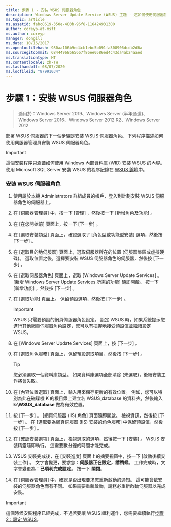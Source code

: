 ```yaml
---
title: 步驟 1 - 安裝 WSUS 伺服器角色
description: Windows Server Update Service (WSUS) 主題 - 述如何使用伺服器管理員安裝伺服器角色
ms.topic: article
ms.assetid: fabc8619-350e-403b-96f8-116424931300
author: coreyp-at-msft
ms.author: coreyp
manager: dongill
ms.date: 10/16/2017
ms.openlocfilehash: 980aa106b9ed4cb1ebc5b091fa308906dcdb2d6a
ms.sourcegitcommit: 68444968565667f86ee0586ed4c43da4ab24aaed
ms.translationtype: HT
ms.contentlocale: zh-TW
ms.lasthandoff: 08/07/2020
ms.locfileid: "87991034"
---
```

# <a name="step-1-install-the-wsus-server-role"></a>步驟 1：安裝 WSUS 伺服器角色

>適用於：Windows Server 2019、Windows Server (半年通道)、Windows Server 2016、Windows Server 2012 R2、Windows Server 2012

部署 WSUS 伺服器的下一個步驟是安裝 WSUS 伺服器角色。 下列程序描述如何使用伺服器管理員安裝 WSUS 伺服器角色。

> [!IMPORTANT]
> 這個安裝程序只涵蓋如何使用 Windows 內部資料庫 (WID) 安裝 WSUS 的內容。 使用 Microsoft SQL Server 安裝 WSUS 的程序記錄在 [WSUS 論壇](/answers/topics/windows-server-update-services.html)中。

### <a name="to-install-the-wsus-server-role"></a>安裝 WSUS 伺服器角色

1.  使用屬於本機 Administrators 群組成員的帳戶，登入到計劃安裝 WSUS 伺服器角色的伺服器上。

2.  在 [伺服器管理員]  中，按一下 [管理]  ，然後按一下 [新增角色及功能]  。

3.  在 [在您開始前]  頁面上，按一下 [下一步]  。

4.  在 [選取安裝類型]  頁面上，確認選取了 [角色型或功能型安裝]  選項，然後按 [下一步]  。

5.  在 [選取目的地伺服器]  頁面上，選取伺服器所在的位置 (伺服器集區或虛擬硬碟)。 選取位置之後，選擇要安裝 WSUS 伺服器角色的伺服器，然後按 [下一步]  。

6.  在 [選取伺服器角色]  頁面上，選取 [Windows Server Update Services]  。  [新增 Windows Server Update Services 所需的功能]  隨即開啟。 按一下 [新增功能]  ，然後按 [下一步]  。

7.  在 [選取功能]  頁面上。 保留預設選項，然後按 [下一步]  。

    > [!IMPORTANT]
    > WSUS 只需要預設的網頁伺服器角色設定。 設定 WSUS 時，如果系統提示您進行其他網頁伺服器角色設定，您可以有把握地接受預設值並繼續設定 WSUS。

8.  在 [Windows Server Update Services]  頁面上，按 [下一步]  。

9. 在 [選取角色服務]  頁面上，保留預設選取項目，然後按 [下一步]  。

    > [!TIP]
    > 您必須選取一個資料庫類型。 如果資料庫選項全部清除 (未選取)，後續安裝工作將會失敗。

10. 在 [內容位置選取]  頁面上，輸入用來儲存更新的有效位置。 例如，您可以特別為此在磁碟機 K 的根目錄上建立名 WSUS_database 的資料夾，然後輸入 **k:\WSUS_database** 做為有效位置。

11. 按 [下一步]  。 [網頁伺服器 (IIS) 角色]  頁面隨即開啟。 檢視資訊，然後按 [下一步]  。 在 [選取要為網頁伺服器 (IIS) 安裝的角色服務]  中保留預設值，然後按 [下一步]  。

12. 在 [確認安裝選項]  頁面上，檢視選取的選項，然後按一下 [安裝]  。 WSUS 安裝精靈隨即執行。 這需要數分鐘的時間才能完成。

13. WSUS 安裝完成後，在 [安裝進度]  頁面上的摘要視窗中，按一下 [啟動後續安裝工作]  。 文字會變更，要求您：**伺服器正在設定，請稍候**。 工作完成時，文字會變更為：**已順利完成設定**。 按一下 **關閉**。

14. 在 [伺服器管理員]  中，確認是否出現要求您重新啟動的通知。 這可能會依安裝的伺服器角色而有不同。 如果需要重新啟動，請務必重新啟動伺服器以完成安裝。

> [!IMPORTANT]
> 這個時候安裝程序已經完成，不過若要讓 WSUS 順利運作，您需要繼續執行[步驟 2：設定 WSUS](2-configure-wsus.md)。